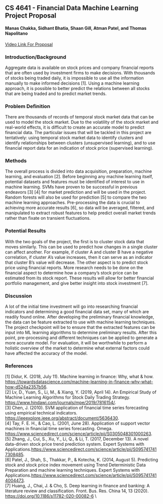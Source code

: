 ## CS 4641 - Financial Data Machine Learning Project Proposal
#### Manas Chakka, Sidhant Bhatia, Shaan Gill, Atman Patel, and Thomas Napolitano

[Video Link For Proposal](https://youtu.be/WorlYZWGzrU)

### Introduction/Background

Aggregate data is available on stock prices and company financial reports that are often used by investment firms to make decisions. With thousands of stocks being traded daily, it is impossible to use all the information manually to make informed decisions [1]. Using a machine learning approach, it is possible to better predict the relations between all stocks that are being traded and to predict market trends.

### Problem Definition

There are thousands of records of temporal stock market data that can be used to model the stock market. Due to the volatility of the stock market and real-world effects, it is difficult to create an accurate model to predict financial data. The particular issues that will be tackled in this project are tentatively: using temporal stock market data to identify clusters and identify relationships between clusters (unsupervised learning), and to use financial report data for an indication of stock price (supervised learning).

### Methods

The overall process is divided into data acquisition, preparation, machine learning, and evaluation [2]. Before beginning any machine learning itself, potential datasets and features must be identified of interest to use in machine learning. SVMs have proven to be successful in previous endeavors [3] [4] for market prediction and will be used in the project. Random forests will also be used for prediction [5] to compare the two machine learning approaches. Pre-processing the data is crucial to achieving more accurate results [6], so data will be averaged, filtered, and manipulated to extract robust features to help predict overall market trends rather than fixate on transient fluctuations.

### Potential Results

With the two goals of the project, the first is to cluster stock data that moves similarly. This can be used to predict how changes in a single cluster can affect another. For example, if cluster A and cluster B have a negative correlation, if cluster A’s value increases, then it can serve as an indicator that cluster B’s value will decrease. The other aspect is to predict stock price using financial reports. More research needs to be done on the financial aspect to determine how a company’s stock price can be estimated from its stock report. These results will allow for better financial portfolio management, and give better insight into stock investment [7].

### Discussion

A lot of the initial time investment will go into researching financial indicators and determining a good financial data set, many of which are readily found online. After developing the preliminary financial knowledge, the data can be feature extracted to use with machine learning techniques. The project checkpoint will be to ensure that the extracted features can be input into ML learning algorithms to determine preliminary results. After this point, pre-processing and different techniques can be applied to generate a more accurate model. For evaluation, it will be worthwhile to perform a holistic overview of the market to determine what external factors could have affected the accuracy of the model.

### References
[1] Didur, K. (2018, July 11). Machine learning in finance: Why, what & how. https://towardsdatascience.com/machine-learning-in-finance-why-what-how-d524a2357b56. \
[2] Lv, D., Yuan, S., Li, M., & Xiang, Y. (2019, April 14). An Empirical Study of Machine Learning Algorithms for Stock Daily Trading Strategy. https://www.hindawi.com/journals/mpe/2019/7816154/. \
[3] Chen, J. (2010). SVM application of financial time series forecasting using empirical technical indicators. https://ieeexplore.ieee.org/abstract/document/5636430. \
[4] Tay, F. E. H., & Cao, L. (2001, June 28). Application of support vector machines in financial time series forecasting. Omega. https://www.sciencedirect.com/science/article/pii/S0305048301000263. \
[5] Zhang, J., Cui, S., Xu, Y., Li, Q., & Li, T. (2017, December 13). A novel data-driven stock price trend prediction system. Expert Systems with Applications.https://www.sciencedirect.com/science/article/pii/S0957417417308485. \
[6] Patel, J., Shah, S., Thakkar, P., & Kotecha, K. (2014, August 5). Predicting stock and stock price index movement using Trend Deterministic Data Preparation and machine learning techniques. Expert Systems with Applications.https://www.sciencedirect.com/science/article/pii/S0957417414004473. \
[7] Huang, J., Chai, J. & Cho, S. Deep learning in finance and banking: A literature review and classification. Front. Bus. Res. China 14, 13 (2020). https://doi.org/10.1186/s11782-020-00082-6 \
